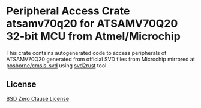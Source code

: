 # Peripheral Access Crate atsamv70q20 for ATSAMV70Q20 32-bit MCU from Atmel/Microchip

This crate contains autogenerated code to access peripherals of ATSAMV70Q20 generated from official SVD files from Microchip mirrored at [posborne/cmsis-svd](https://github.com/posborne/cmsis-svd) using [svd2rust](https://github.com/rust-embedded/svd2rust/) tool.

## License

[BSD Zero Clause License](https://choosealicense.com/licenses/0bsd/)
